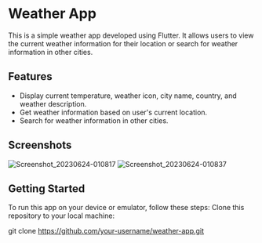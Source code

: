 # Weather App

This is a simple weather app developed using Flutter. It allows users to view the current weather information for their location or search for weather information in other cities.

## Features

- Display current temperature, weather icon, city name, country, and weather description.
- Get weather information based on user's current location.
- Search for weather information in other cities.

## Screenshots
![Screenshot_20230624-010817](https://github.com/habte032/climate/assets/101426508/8f5d013d-8e3b-46b3-96d6-68ba3b52b88e)
![Screenshot_20230624-010837](https://github.com/habte032/climate/assets/101426508/ecf5738d-2b46-4402-b250-bad37b20beab)

## Getting Started
To run this app on your device or emulator, follow these steps:
  Clone this repository to your local machine:
  
   git clone https://github.com/your-username/weather-app.git
